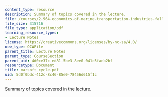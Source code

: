 ```yaml
---
content_type: resource
description: Summary of topics covered in the lecture.
file: /courses/2-964-economics-of-marine-transportation-industries-fall-2006/5d0f0bdc412c8c4685e078456d615f1c_marsoft_cycle.pdf
file_size: 315716
file_type: application/pdf
learning_resource_types:
- Lecture Notes
license: https://creativecommons.org/licenses/by-nc-sa/4.0/
ocw_type: OCWFile
parent_title: Lecture Notes
parent_type: CourseSection
parent_uid: 4d0ce37c-ed81-5be3-8ee0-041c5faeb2bf
resourcetype: Document
title: marsoft_cycle.pdf
uid: 5d0f0bdc-412c-8c46-85e0-78456d615f1c
---
```

Summary of topics covered in the lecture.